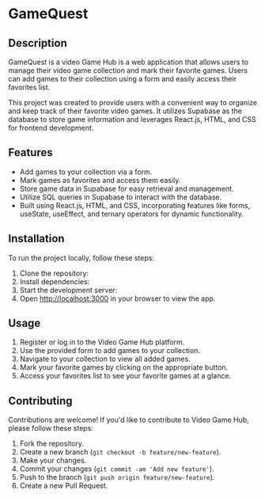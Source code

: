# GameQuest

## Description

GameQuest is a video Game Hub is a web application that allows users to manage their video game collection and mark their favorite games. Users can add games to their collection using a form and easily access their favorites list.

This project was created to provide users with a convenient way to organize and keep track of their favorite video games. It utilizes Supabase as the database to store game information and leverages React.js, HTML, and CSS for frontend development.

## Features

- Add games to your collection via a form.
- Mark games as favorites and access them easily.
- Store game data in Supabase for easy retrieval and management.
- Utilize SQL queries in Supabase to interact with the database.
- Built using React.js, HTML, and CSS, incorporating features like forms, useState, useEffect, and ternary operators for dynamic functionality.

## Installation

To run the project locally, follow these steps:

1. Clone the repository:
2. Install dependencies:
3. Start the development server:
4. Open [http://localhost:3000](http://localhost:3000) in your browser to view the app.

## Usage

1. Register or log in to the Video Game Hub platform.
2. Use the provided form to add games to your collection.
3. Navigate to your collection to view all added games.
4. Mark your favorite games by clicking on the appropriate button.
5. Access your favorites list to see your favorite games at a glance.

## Contributing

Contributions are welcome! If you'd like to contribute to Video Game Hub, please follow these steps:

1. Fork the repository.
2. Create a new branch (`git checkout -b feature/new-feature`).
3. Make your changes.
4. Commit your changes (`git commit -am 'Add new feature'`).
5. Push to the branch (`git push origin feature/new-feature`).
6. Create a new Pull Request.

